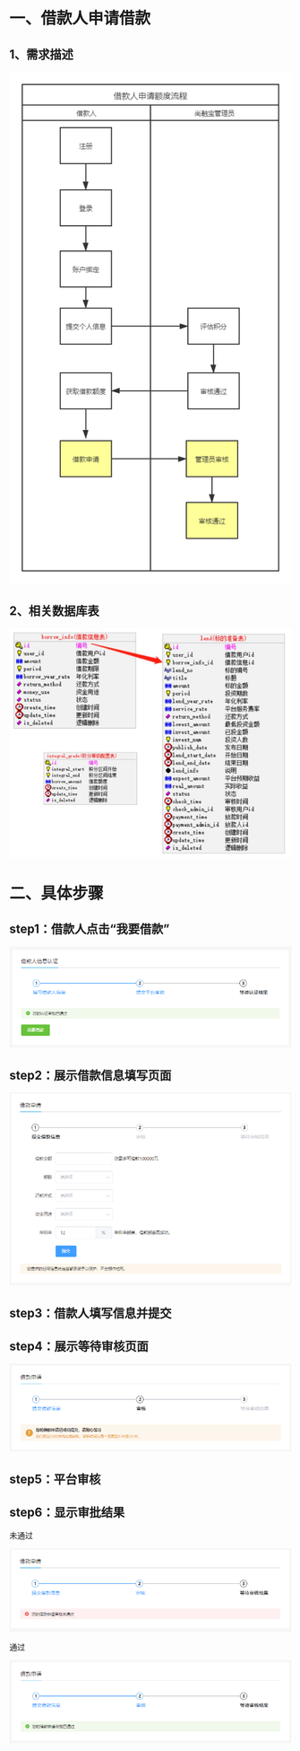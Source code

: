 # 一、借款人申请借款

## 1、需求描述

![img](../../images/b4ae1576-24ca-4d88-a993-a5fd69db3675.png)

## 2、相关数据库表

![img](../../images/946f8465-6baa-4225-8cb0-9be40b5c87c6.jpg)

# 二、具体步骤

## step1：借款人点击“我要借款”

![img](../../images/75610ce1-59a1-4c67-b397-9cb4430b33da.png)

## step2：展示借款信息填写页面

![img](../../images/3554ea05-f00c-4584-9818-2493fcf4c8d8.png)

## step3：借款人填写信息并提交

## step4：展示等待审核页面

![img](../../images/f451c688-a912-43f0-9373-81dc8ff8f633.png)

## step5：平台审核

## step6：显示审批结果

未通过 

![img](../../images/61bfaea9-c9ec-4a7a-ba40-6db768de116d.png)

通过

![img](../../images/0a332dba-dbb6-4a41-b6af-dfa233e4e438.png)